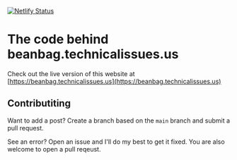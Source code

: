 [![Netlify Status](https://api.netlify.com/api/v1/badges/97ae1a85-7c98-42a3-90d2-b24f2e51e321/deploy-status)](https://app.netlify.com/sites/beanbag-jekyll/deploys)

# The code behind beanbag.technicalissues.us

Check out the live version of this website at [https://beanbag.technicalissues.us](https://beanbag.technicalissues.us)

## Contributiting

Want to add a post? Create a branch based on the `main` branch and submit a pull request.

See an error? Open an issue and I'll do my best to get it fixed. You are also welcome to open a pull reqeust.
